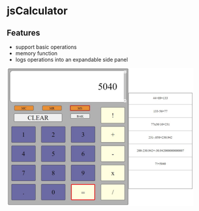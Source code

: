 # jsCalculator

## Features

* support basic operations
* memory function
* logs operations into an expandable side panel

![features](./screenshots/Capture.JPG)
